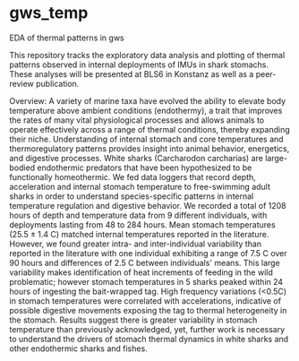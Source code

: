 # gws_temp
EDA of thermal patterns in gws

This repository tracks the exploratory data analysis and plotting of thermal patterns observed in internal deployments of IMUs in shark stomachs.  These analyses will be presented at BLS6 in Konstanz as well as a peer-review publication. 

Overview:
A variety of marine taxa have evolved the ability to elevate body temperature above ambient conditions (endothermy), a trait that improves the rates of many vital physiological processes and allows animals to operate effectively across a range of thermal conditions, thereby expanding their niche. Understanding of internal stomach and core temperatures and thermoregulatory patterns provides insight into animal behavior, energetics, and digestive processes.  White sharks (Carcharodon carcharias) are large-bodied endothermic predators that have been hypothesized to be functionally homeothermic. We fed data loggers that record depth, acceleration and internal stomach temperature to free-swimming adult sharks in order to understand species-specific patterns in internal temperature regulation and digestive behavior. We recorded a total of 1208 hours of depth and temperature data from 9 different individuals, with deployments lasting from 48 to 284 hours. Mean stomach temperatures (25.5 ± 1.4 C) matched internal temperatures reported in the literature. However, we found greater intra- and inter-individual variability than reported in the literature with one individual exhibiting a range of 7.5 C over 90 hours and differences of 2.5 C between individuals' means. This large variability makes identification of heat increments of feeding in the wild problematic; however stomach temperatures in 5 sharks peaked within 24 hours of ingesting the bait-wrapped tag.  High frequency variations (<0.5C) in stomach temperatures were correlated with accelerations, indicative of possible digestive movements exposing the tag to thermal heterogeneity in the stomach.  Results suggest there is greater variability in stomach temperature than previously acknowledged, yet, further work is necessary to understand the drivers of stomach thermal dynamics in white sharks and other endothermic sharks and fishes.
